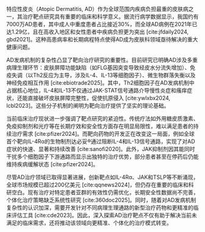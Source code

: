 特应性皮炎（Atopic Dermatitis, AD）作为全球范围内疾病负担最重的皮肤病之一，其治疗靶点研究具有重要的临床和科学意义。据流行病学数据显示，我国约有7000万AD患者，其中成人中重度患者占比接近30%，而全球AD病例在2021年已达1.29亿，且在高收入地区和女性患者中疾病负担更为突出 [cite:jfdaily2024, gbd2021]。这种高患病率和长期病程特点使得AD成为皮肤科领域亟待解决的重大健康问题。

AD发病机制的复杂性凸显了靶向治疗研究的重要性。目前研究已明确AD涉及多重病理生理环节：皮肤屏障功能缺陷（如FLG基因突变导致经皮水分流失增加）、免疫失调（以Th2反应为主导，涉及IL-4、IL-13等细胞因子）、微生物群落失衡以及神经免疫相互作用 [cite:ebiotrade2025]。其中，Th2细胞因子在AD发病机制中占据核心地位，IL-4和IL-13不仅通过JAK-STAT信号通路介导慢性炎症和瘙痒症状，还能直接破坏皮肤屏障完整性，促使抗原侵入 [cite:ywlxbx2024, lcbl2023]。这些分子机制的阐明为靶向治疗提供了坚实的理论基础。

当前临床治疗现状进一步强调了靶点研究的紧迫性。传统疗法如外用糖皮质激素、免疫抑制剂和光疗等在长期疗效和安全性方面存在明显局限性，难以满足患者的持续治疗需求 [cite:pfizer2024]。而靶向药物的开发正在改变这一局面，例如全球首个靶向IL-4Rα的生物制剂达必妥®通过阻断IL-4和IL-13信号通路，实现了对AD症状的快速、显著和持续改善 [cite:sanofi2020]。此外，JAK抑制剂因其能同时干扰多个细胞因子下游通路而显示出独特的治疗优势，部分患者甚至在停药后仍能维持疾病缓解状态 [cite:pfizer2024]。

尽管AD治疗领域已取得显著进展，创新靶点如IL-4Rα、JAK和TSLP等不断涌现，全球市场规模已超过200亿美元 [cite:qqnews2024]，但仍存在重要的临床和科研空白。现有治疗对特定患者亚群的有效性仍需优化，长期安全性数据尚不完善，个体化治疗策略缺乏系统性研究 [cite:360doc2025]。同时，随着对AD发病机制复杂性的认识加深，需要开发针对不同病理生理通路的新型治疗药物和更精准的临床评估工具 [cite:cde2023]。因此，深入探索AD治疗靶点不仅有助于解决当前未满足的临床需求，还将推动该领域向更精准、个体化的治疗模式转变。